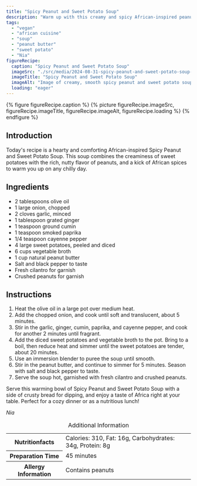 ```yaml
---
title: "Spicy Peanut and Sweet Potato Soup"
description: "Warm up with this creamy and spicy African-inspired peanut and sweet potato soup, perfect for a cozy meal."
tags:
  - "vegan"
  - "african cuisine"
  - "soup"
  - "peanut butter"
  - "sweet potato"
  - "Nia"
figureRecipe: 
  caption: "Spicy Peanut and Sweet Potato Soup"
  imageSrc: "./src/media/2024-08-31-spicy-peanut-and-sweet-potato-soup-4970.png"
  imageTitle: "Spicy Peanut and Sweet Potato Soup"
  imageAlt: "Image of creamy, smooth spicy peanut and sweet potato soup in a bowl on a rustic wooden table, garnished with cilantro and peanuts, beside crusty bread. Warm lighting enhances the inviting scene."
  loading: "eager"
---
```


{% figure figureRecipe.caption %}
{% picture figureRecipe.imageSrc, figureRecipe.imageTitle, figureRecipe.imageAlt, figureRecipe.loading %}
{% endfigure %}

## Introduction

Today's recipe is a hearty and comforting African-inspired Spicy Peanut and Sweet Potato Soup. This soup combines the creaminess of sweet potatoes with the rich, nutty flavor of peanuts, and a kick of African spices to warm you up on any chilly day.

## Ingredients

- 2 tablespoons olive oil
- 1 large onion, chopped
- 2 cloves garlic, minced
- 1 tablespoon grated ginger
- 1 teaspoon ground cumin
- 1 teaspoon smoked paprika
- 1/4 teaspoon cayenne pepper
- 4 large sweet potatoes, peeled and diced
- 6 cups vegetable broth
- 1 cup natural peanut butter
- Salt and black pepper to taste
- Fresh cilantro for garnish
- Crushed peanuts for garnish

## Instructions

1. Heat the olive oil in a large pot over medium heat.
2. Add the chopped onion, and cook until soft and translucent, about 5 minutes.
3. Stir in the garlic, ginger, cumin, paprika, and cayenne pepper, and cook for another 2 minutes until fragrant.
4. Add the diced sweet potatoes and vegetable broth to the pot. Bring to a boil, then reduce heat and simmer until the sweet potatoes are tender, about 20 minutes.
5. Use an immersion blender to puree the soup until smooth.
6. Stir in the peanut butter, and continue to simmer for 5 minutes. Season with salt and black pepper to taste.
7. Serve the soup hot, garnished with fresh cilantro and crushed peanuts.

Serve this warming bowl of Spicy Peanut and Sweet Potato Soup with a side of crusty bread for dipping, and enjoy a taste of Africa right at your table. Perfect for a cozy dinner or as a nutritious lunch!

*Nia*

<table><caption class='sr-only'>Additional Information</caption><tr><th>Nutritionfacts</th><td>Calories: 310, Fat: 16g, Carbohydrates: 34g, Protein: 8g&nbsp;</td></tr><tr><th>Preparation Time</th><td>45 minutes&nbsp;</td></tr><tr><th>Allergy Information</th><td>Contains peanuts&nbsp;</td></tr></table>

